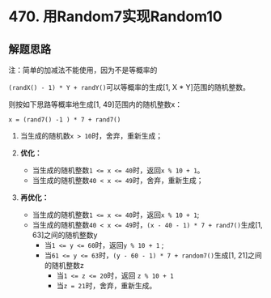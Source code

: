 # 470. 用Random7实现Random10

## 解题思路

注：简单的加减法不能使用，因为不是等概率的

`(randX() - 1) * Y + randY()`可以等概率的生成[1, X * Y]范围的随机整数。

则按如下思路等概率地生成[1, 49]范围内的随机整数x：

`x = (rand7() -1 ) * 7 + rand7()`

1. 当生成的随机数`x > 10`时，舍弃，重新生成；
   
2. **优化：**

    - 当生成的随机整数`1 <= x <= 40`时，返回`x % 10 + 1`。
    - 当生成的随机整数`40 < x <= 49`时，舍弃，重新生成；
    
3. **再优化：**
    - 当生成的随机整数`1 <= x <= 40`时，返回`x % 10 + 1`;
    - 当生成的随机整数`40 < x <= 49`时，`(x - 40 - 1) * 7 + rand7()`生成[1, 63]之间的随机整数y
        - 当`1 <= y <= 60`时，返回`y % 10 + 1` ;
        - 当`61 <= y <= 63`时，`(y - 60 - 1) * 7 + random7()`生成[1, 21]之间的随机整数z
            - 当`1 <= z <= 20`时，返回 `z % 10 + 1`
            - 当`z = 21`时，舍弃，重新生成。
    
    





